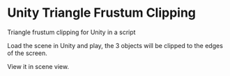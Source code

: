 # Unity Triangle Frustum Clipping

Triangle frustum clipping for Unity in a script

Load the scene in Unity and play, the 3 objects will be clipped to the edges of the screen.

View it in scene view.